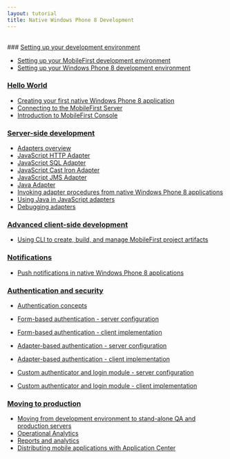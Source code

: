 ```yaml
---
layout: tutorial
title: Native Windows Phone 8 Development
---
```

<br>
### <a href="{{site.baseurl}}/tutorials/en/foundation/7.0/setting-up-your-development-environment/">Setting up your development environment</a>

* <a href="{{site.baseurl}}/tutorials/en/foundation/7.0/setting-up-your-development-environment/setting-mobilefirst-development-environment/">Setting up your MobileFirst development environment</a>
* <a href="{{site.baseurl}}/tutorials/en/foundation/7.0/setting-up-your-development-environment/setting-windows-phone-8-development-environment">Setting up your Windows Phone 8 development environment</a>

### <a href="{{site.baseurl}}/tutorials/en/foundation/7.0/hello-world/">Hello World</a>

* <a href="{{site.baseurl}}/tutorials/en/foundation/7.0/hello-world/creating-first-native-windows-phone-8-mobilefirst-application/">Creating your first native Windows Phone 8 application</a>
* <a href="{{site.baseurl}}/tutorials/en/foundation/7.0/hello-world/connecting-to-the-mobilefirst-server/">Connecting to the MobileFirst Server</a>
* <a href="{{site.baseurl}}/tutorials/en/foundation/7.0/hello-world/mobilefirst-console/">Introduction to MobileFirst Console</a>

### <a href="{{site.baseurl}}/tutorials/en/foundation/7.0/server-side-development/">Server-side development</a>

* <a href="{{site.baseurl}}/tutorials/en/foundation/7.0/server-side-development/adapter-framework-overview/">Adapters overview</a>
* <a href="{{site.baseurl}}/tutorials/en/foundation/7.0/server-side-development/js-http-adapter/">JavaScript HTTP Adapter</a>
* <a href="{{site.baseurl}}/tutorials/en/foundation/7.0/server-side-development/js-sql-adapter/">JavaScript SQL Adapter</a>
* <a href="{{site.baseurl}}/tutorials/en/foundation/7.0/server-side-development/js-cast-iron-adapter/">JavaScript Cast Iron Adapter</a>
* <a href="{{site.baseurl}}/tutorials/en/foundation/7.0/server-side-development/js-jms-adapter/">JavaScript JMS Adapter</a>
* <a href="{{site.baseurl}}/tutorials/en/foundation/7.0/server-side-development/java-adapter/">Java Adapter</a>
* <a href="{{site.baseurl}}/tutorials/en/foundation/7.0/server-side-development/invoking-adapter-procedures-native-windows-phone-8-applications/">Invoking adapter procedures from native Windows Phone 8 applications</a>
* <a href="{{site.baseurl}}/tutorials/en/foundation/7.0/server-side-development/using-java-adapters/">Using Java in JavaScript adapters</a>
* <a href="{{site.baseurl}}/tutorials/en/foundation/7.0/server-side-development/debugging-adapters/">Debugging adapters</a>

### <a href="{{site.baseurl}}/tutorials/en/foundation/7.0/advanced-client-side-development/">Advanced client-side development</a>

* <a href="{{site.baseurl}}/tutorials/en/foundation/7.0/advanced-client-side-development/using-cli-create-build-manage-project-artifacts/">Using CLI to create, build, and manage MobileFirst project artifacts</a>

### <a href="{{site.baseurl}}/tutorials/en/foundation/7.0/notifications/">Notifications</a>

* <a href="{{site.baseurl}}/tutorials/en/foundation/7.0/notifications/push-notification-native-windows-phone-8-applications/">Push notifications in native Windows Phone 8 applications</a>

### <a href="{{site.baseurl}}/tutorials/en/foundation/7.0/authentication-security/">Authentication and security</a>

* <a href="{{site.baseurl}}/tutorials/en/foundation/7.0/authentication-security/authentication-concepts/">Authentication concepts</a>
* <a href="{{site.baseurl}}/tutorials/en/foundation/7.0/authentication-security/form-based-authentication/">Form-based authentication - server configuration</a>
* <a href="{{site.baseurl}}/tutorials/en/foundation/7.0/authentication-security/form-based-authentication/form-based-authentication-native-windows-phone-8-applications/">Form-based authentication - client implementation</a>
* <a href="{{site.baseurl}}/tutorials/en/foundation/7.0/authentication-security/adapter-based-authentication/">Adapter-based authentication - server configuration</a>

* <a href="{{site.baseurl}}/tutorials/en/foundation/7.0/authentication-security/adapter-based-authentication/adapter-based-authentication-native-windows-phone-8-applications/">Adapter-based authentication - client implementation</a>
* <a href="{{site.baseurl}}/tutorials/en/foundation/7.0/authentication-security/custom-authenticator-login-module/">Custom authenticator and login module - server configuration</a>
* <a href="{{site.baseurl}}/tutorials/en/foundation/7.0/authentication-security/custom-authenticator-login-module/custom-authenticator-and-login-module-in-native-windows-phone-8-applications/">Custom authenticator and login module - client implementation</a>

### <a href="{{site.baseurl}}/tutorials/en/foundation/7.0/moving-production/">Moving to production</a>

* <a href="{{site.baseurl}}/tutorials/en/foundation/7.0/moving-production/moving-development-environment-stand-alone-qa-production-servers/">Moving from development environment to stand-alone QA and production servers</a>
* <a href="{{site.baseurl}}/tutorials/en/foundation/7.0/moving-production/operational-analytics/">Operational Analytics</a>
* <a href="{{site.baseurl}}/tutorials/en/foundation/7.0/moving-production/reports-analytics/">Reports and analytics</a>
* <a href="{{site.baseurl}}/tutorials/en/foundation/7.0/moving-production/distributing-mobile-applications-application-center/">Distributing mobile applications with Application Center</a>
